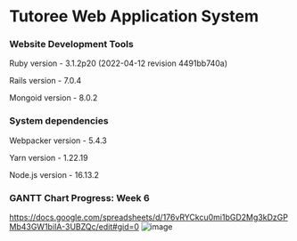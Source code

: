 # Tutoree Web Application System

### Website Development Tools

Ruby version - 3.1.2p20 (2022-04-12 revision 4491bb740a)

Rails version - 7.0.4

Mongoid version - 8.0.2


### System dependencies

Webpacker version - 5.4.3

Yarn version - 1.22.19

Node.js version - 16.13.2

### GANTT Chart Progress: Week 6
https://docs.google.com/spreadsheets/d/176vRYCkcu0mi1bGD2Mg3kDzGPMb43GW1biIA-3UBZQc/edit#gid=0
![image](https://user-images.githubusercontent.com/57649092/200725720-3a1baeda-8a29-44d4-9cf5-3142f7d36976.png)
